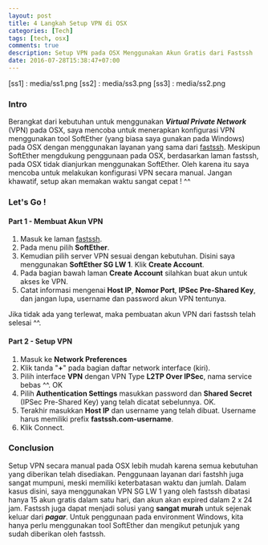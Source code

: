 ```yaml
---
layout: post
title: 4 Langkah Setup VPN di OSX
categories: [Tech]
tags: [tech, osx]
comments: true
description: Setup VPN pada OSX Menggunakan Akun Gratis dari Fastssh
date: 2016-07-28T15:38:47+07:00
---
```

[ss1] : media/ss1.png
[ss2] : media/ss3.png
[ss3] : media/ss2.png

### Intro
Berangkat dari kebutuhan untuk menggunakan ***Virtual Private Network*** (VPN) pada OSX, saya mencoba untuk menerapkan konfigurasi VPN menggunakan tool SoftEther (yang biasa saya gunakan pada Windows) pada OSX dengan menggunakan layanan yang sama dari [fastssh](https://wwww.fastssh.com). Meskipun SoftEther mengdukung penggunaan pada OSX, berdasarkan laman fastssh, pada OSX tidak dianjurkan menggunakan SoftEther. Oleh karena itu saya mencoba untuk melakukan konfigurasi VPN secara manual. Jangan khawatif, setup akan memakan waktu sangat cepat ! ^^

### Let's Go !
#### Part 1 - Membuat Akun VPN
1. Masuk ke laman [fastssh](https://wwww.fastssh.com).
2. Pada menu pilih **SoftEther**.
3. Kemudian pilih server VPN sesuai dengan kebutuhan. Disini saya menggunakan **SoftEther SG LW 1**. Klik **Create Account**.
4. Pada bagian bawah laman **Create Account** silahkan buat akun untuk akses ke VPN.
5. Catat informasi mengenai **Host IP**, **Nomor Port**, **IPSec Pre-Shared Key**, dan jangan lupa, username dan password akun VPN tentunya.

Jika tidak ada yang terlewat, maka pembuatan akun VPN dari fastssh telah selesai ^^.

#### Part 2 - Setup VPN
1. Masuk ke **Network Preferences**
2. Klik tanda "**+**" pada bagian daftar network interface (kiri).
3. Pilih interface **VPN** dengan VPN Type **L2TP Over IPSec**, nama service bebas ^^. OK
4. Pilih **Authentication Settings** masukkan password dan **Shared Secret** (IPSec Pre-Shared Key) yang telah dicatat sebelunnya. OK.
5. Terakhir masukkan **Host IP** dan username yang telah dibuat. Username harus memiliki prefix **fastssh.com-username**.
6. Klik Connect.

### Conclusion
Setup VPN secara manual pada OSX lebih mudah karena semua kebutuhan yang diberikan telah disediakan. Penggunaan layanan dari fastshh juga sangat mumpuni, meski memiliki keterbatasan waktu dan jumlah. Dalam kasus disini, saya menggunakan VPN SG LW 1 yang oleh fastssh dibatasi hanya 15 akun gratis dalam satu hari, dan akun akan expired dalam 2 x 24 jam. Fastssh juga dapat menjadi solusi yang **sangat murah** untuk sejenak keluar dari ***pagar***. Untuk penggunaan pada environment Windows, kita hanya perlu menggunakan tool SoftEther dan mengikut petunjuk yang sudah diberikan oleh fastssh.
